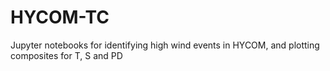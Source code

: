 # HYCOM-TC
 
Jupyter notebooks for identifying high wind events in HYCOM, and plotting composites for T, S and PD 

